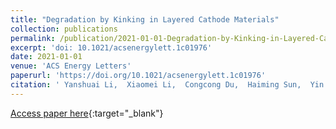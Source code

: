 ```yaml
---
title: "Degradation by Kinking in Layered Cathode Materials"
collection: publications
permalink: /publication/2021-01-01-Degradation-by-Kinking-in-Layered-Cathode-Materials
excerpt: 'doi: 10.1021/acsenergylett.1c01976'
date: 2021-01-01
venue: 'ACS Energy Letters'
paperurl: 'https://doi.org/10.1021/acsenergylett.1c01976'
citation: ' Yanshuai Li,  Xiaomei Li,  Congcong Du,  Haiming Sun,  Yin Zhang,  Qiunan Liu,  Tingting Yang,  Jun Zhao,  Claude Delmas,  Stephen Harris,  Hailong Chen,  Qiao Huang,  Yongfu Tang,  Liqiang Zhang,  Ting Zhu,  Jianyu Huang, &quot;Degradation by Kinking in Layered Cathode Materials.&quot; ACS Energy Letters, 2021.'
---
```

[Access paper here](https://doi.org/10.1021/acsenergylett.1c01976){:target="_blank"}
